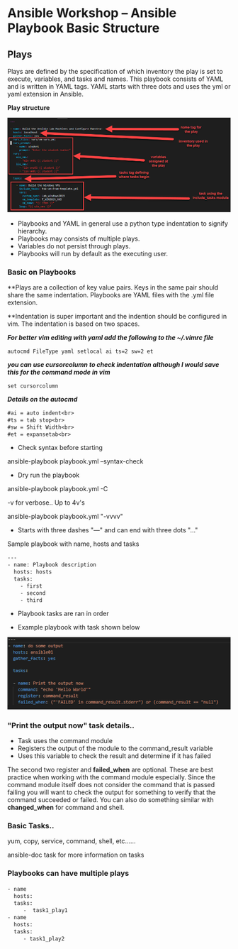 # Ansible Workshop – Ansible Playbook Basic Structure

## Plays

Plays are defined by the specification of which inventory the play is set to execute, variables, and tasks and names. This playbook consists of YAML and is written in YAML tags. 
YAML starts with three dots and uses the yml or yaml extension in Ansible.

**Play structure**

![](/images/play-structure.png)

* Playbooks and YAML in general use a python type indentation to signify hierarchy.
* Playbooks may consists of multiple plays.
* Variables do not persist through plays.
* Playbooks will run by default as the executing user.

### Basic on Playbooks

**Plays are a collection of key value pairs. Keys in the same pair should share the same indentation. Playbooks are YAML files with the .yml file extension.

**Indentation is super important and the indention should be configured in vim. The indentation is based on two spaces.

___For better vim editing with yaml add the following to the ~/.vimrc file___

```
autocmd FileType yaml setlocal ai ts=2 sw=2 et
```
___you can use cursorcolumn to check indentation although I would save this for the command mode in vim___
```
set cursorcolumn
```
___Details on the autocmd___
```
#ai = auto indent<br>
#ts = tab stop<br>
#sw = Shift Width<br>
#et = expansetab<br>
```

* Check syntax before starting

ansible-playbook playbook.yml –syntax-check

* Dry run the playbook

ansible-playbook playbook.yml -C

-v for verbose.. Up to 4v's

ansible-playbook playbook.yml "-vvvv"

* Starts with three dashes "—" and can end with three dots "…"

Sample playbook with name, hosts and tasks

```
---
- name: Playbook description
  hosts: hosts
  tasks:
    - first
    - second
    - third
```
* Playbook tasks are ran in order

* Example playbook with task shown below

![](/images/playbook-example-task.png)

### "Print the output now" task details..

* Task uses the command module
* Registers the output of the module to the command_result variable
* Uses this variable to check the result and determine if it has failed

The second two register and **failed_when** are optional. These are best practice when working with the command module especially. Since the command module itself does not consider the command that is passed failing you will want to check the output for something to verify that the command succeeded or failed. You can also do something similar with **changed_when** for command and shell.

### Basic Tasks..

yum, copy, service, command, shell, etc……

ansible-doc task for more information on tasks

### Playbooks can have multiple plays
```
- name
  hosts:
  tasks:
     -  task1_play1
- name
  hosts:
  tasks:
     - task1_play2
```
